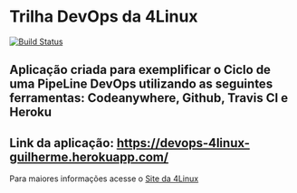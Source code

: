 # Trilha DevOps da 4Linux

<!-- Altere a Flag abaixo com sua URL do Travis -->
[![Build Status](https://travis-ci.com/GuiSilvaLoureiro/DevOpsLab-HelloWorld.svg?branch=master)](https://travis-ci.com/GuiSilvaLoureiro/DevOpsLab-HelloWorld)

## Aplicação criada para exemplificar o Ciclo de uma PipeLine DevOps utilizando as seguintes ferramentas: Codeanywhere, Github, Travis CI e Heroku 

## Link da aplicação: https://devops-4linux-guilherme.herokuapp.com/


Para maiores informações acesse o [Site da 4Linux](https://www.4linux.com.br/cursos/devops)
